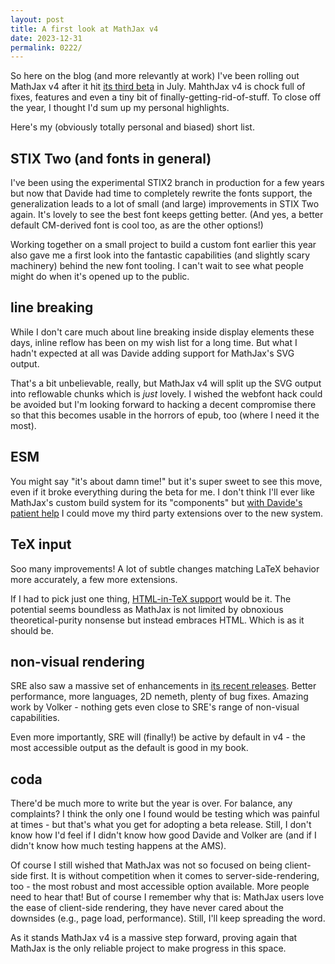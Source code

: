 ```yaml
---
layout: post
title: A first look at MathJax v4
date: 2023-12-31
permalink: 0222/
---
```


So here on the blog (and more relevantly at work) I've been rolling out MathJax v4 after it hit [its third beta](https://github.com/mathjax/MathJax-src/releases/tag/4.0.0-beta.3) in July. MahthJax v4 is chock full of fixes, features and even a tiny bit of finally-getting-rid-of-stuff. To close off the year, I thought I'd sum up my personal highlights.

Here's my (obviously totally personal and biased) short list.

## STIX Two (and fonts in general)

I've been using the experimental STIX2 branch in production for a few years but now that Davide had time to completely rewrite the fonts support, the generalization leads to a lot of small (and large) improvements in STIX Two again. It's lovely to see the best font keeps getting better. (And yes, a better default CM-derived font is cool too, as are the other options!)

Working together on a small project to build a custom font earlier this year also gave me a first look into the fantastic capabilities (and slightly scary machinery) behind the new font tooling. I can't wait to see what people might do when it's opened up to the public.

## line breaking

While I don't care much about line breaking inside display elements these days, inline reflow has been on my wish list for a long time. But what I hadn't expected at all was Davide adding support for MathJax's SVG output. 

That's a bit unbelievable, really, but MathJax v4 will split up the SVG output into reflowable chunks which is *just* lovely. I wished the webfont hack could be avoided but I'm looking forward to hacking a decent compromise there so that this becomes usable in the horrors of epub, too (where I need it the most).

## ESM

You might say "it's about damn time!" but it's super sweet to see this move, even if it broke everything during the beta for me.  I don't think I'll ever like MathJax's custom build system for its "components" but [with Davide's patient help](https://github.com/mathjax/MathJax/issues/3086) I could move my third party extensions over to the new system.

## TeX input

Soo many improvements! A lot of subtle changes matching LaTeX behavior more accurately, a few more extensions.

If I had to pick just one thing, [HTML-in-TeX support](https://github.com/mathjax/MathJax-src/pull/783) would be it. The potential seems boundless as MathJax is not limited by obnoxious theoretical-purity nonsense but instead embraces HTML. Which is as it should be.

## non-visual rendering

SRE also saw a massive set of enhancements in [its recent releases](https://github.com/Speech-Rule-Engine/speech-rule-engine/releases). Better performance, more languages, 2D nemeth, plenty of bug fixes. Amazing work by Volker - nothing gets even close to SRE's range of non-visual capabilities.

Even more importantly, SRE will (finally!) be active by default in v4 - the most accessible output as the default is good in my book.

## coda

There'd be much more to write but the year is over. For balance, any complaints? I think the only one  I found would be testing which was painful at times - but that's what you get for adopting a beta release. Still, I don't know how I'd feel if I didn't know how good Davide and Volker are (and if I didn't know how much testing happens at the AMS).

Of course I still wished that MathJax was not so focused on being client-side first. It is without competition when it comes to server-side-rendering, too - the most robust and most accessible option available. More people need to hear that! But of course I remember why that is: MathJax users love the ease of client-side rendering, they have never cared about the downsides (e.g., page load, performance). Still, I'll keep spreading the word.

As it stands MathJax v4 is a massive step forward, proving again that MathJax is the only reliable project to make progress in this space. 
